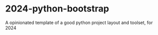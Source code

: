 # 2024-python-bootstrap
A opinionated template of a good python project layout and toolset, for 2024
